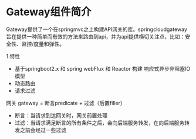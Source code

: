 # Gateway组件简介
Gateway提供了一个在springmvc之上构建API网关的库。springcloudgateway旨在提供一种简单而有效的方法来路由到api，并为api提供横切关注点，比如：安全性、监控/度量和弹性。

1.特性
* 基于springboot2.x 和 spring webFlux 和 Reactor 构建 响应式异步非阻塞IO模型
* 动态路由
* 请求过滤

网关 gateway = 断言predicate + 过滤（后置filler）
* 断言：当请求到达网关时，网关前置处理
* 过滤：当请求满足断言的所有条件之后，会向后端服务转发，在向后端服务转发之前会经过一些过滤